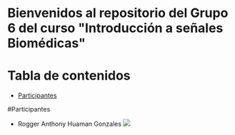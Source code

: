 # Bienvenidos al repositorio del Grupo 6 del curso "Introducción a señales Biomédicas"


# Tabla de contenidos 
- [Participantes](#participantes)

#Participantes
- Rogger Anthony Huaman Gonzales
![](""INTEGRANTES_IMAGENES/ROGGER.png"")